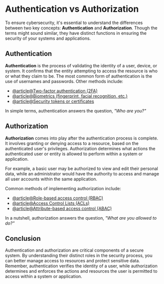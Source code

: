 # Authentication vs Authorization

To ensure cybersecurity, it's essential to understand the differences between two key concepts: **Authentication** and **Authorization**. Though the terms might sound similar, they have distinct functions in ensuring the security of your systems and applications.

## Authentication

**Authentication** is the process of validating the identity of a user, device, or system. It confirms that the entity attempting to access the resource is who or what they claim to be. The most common form of authentication is the use of usernames and passwords. Other methods include:

- [@article@Two-factor authentication (2FA)](https://authy.com/what-is-2fa/)
- [@article@Biometrics (fingerprint, facial recognition, etc.)](https://www.ncbi.nlm.nih.gov/pmc/articles/PMC5428991/)
- [@article@Security tokens or certificates](https://www.comodo.com/e-commerce/ssl-certificates/certificate.php)

In simple terms, authentication answers the question, _"Who are you?"_

## Authorization

**Authorization** comes into play after the authentication process is complete. It involves granting or denying access to a resource, based on the authenticated user's privileges. Authorization determines what actions the authenticated user or entity is allowed to perform within a system or application.

For example, a basic user may be authorized to view and edit their personal data, while an administrator would have the authority to access and manage all user accounts within the same application.

Common methods of implementing authorization include:

- [@article@Role-based access control (RBAC)](https://en.wikipedia.org/wiki/Role-based_access_control)
- [@article@Access Control Lists (ACLs)](https://en.wikipedia.org/wiki/Access-control_list)
- [@article@Attribute-based access control (ABAC)](https://en.wikipedia.org/wiki/Attribute-based_access_control)

In a nutshell, authorization answers the question, _"What are you allowed to do?"_

## Conclusion

Authentication and authorization are critical components of a secure system. By understanding their distinct roles in the security process, you can better manage access to resources and protect sensitive data. Remember, authentication verifies the identity of a user, while authorization determines and enforces the actions and resources the user is permitted to access within a system or application.
